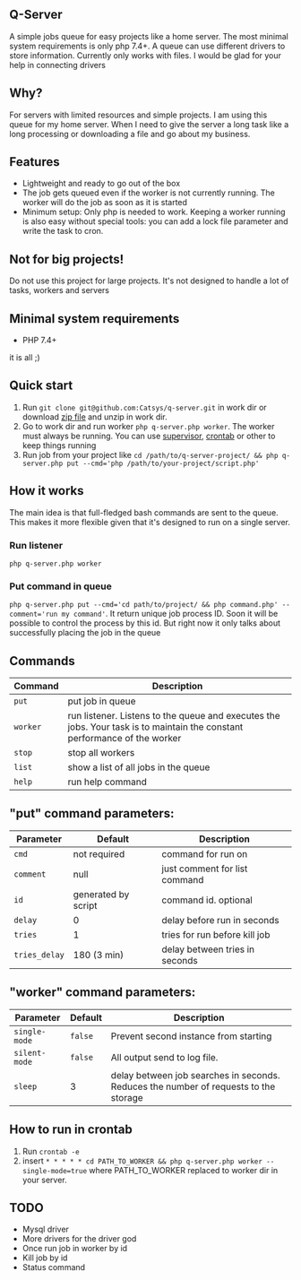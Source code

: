 ## Q-Server  
A simple jobs queue for easy projects like a home server. The most minimal system requirements is only php 7.4+. A queue can use different drivers to store information. Currently only works with files. I would be glad for your help in connecting drivers

## Why?
For servers with limited resources and simple projects. I am using this queue for my home server. When I need to give the server a long task like a long processing or downloading a file and go about my business.

## Features
* Lightweight and ready to go out of the box
* The job gets queued even if the worker is not currently running. The worker will do the job as soon as it is started
* Minimum setup: Only php is needed to work. Keeping a worker running is also easy without special tools: you can add a lock file parameter and write the task to cron.

## Not for big projects!
Do not use this project for large projects. It's not designed to handle a lot of tasks, workers and servers

## Minimal system requirements  
* PHP 7.4+  

it is all ;)

## Quick start
1. Run `git clone git@github.com:Catsys/q-server.git` in work dir or download [zip file](https://github.com/Catsys/q-server/archive/refs/heads/master.zip) and unzip in work dir.
2. Go to work dir and run worker `php q-server.php worker`. The worker must always be running. You can use [supervisor](http://supervisord.org/), [crontab](https://en.wikipedia.org/wiki/Cron) or other to keep things running
3. Run job from your project like `cd /path/to/q-server-project/ && php q-server.php put --cmd='php /path/to/your-project/script.php'`

## How it works
The main idea is that full-fledged bash commands are sent to the queue. This makes it more flexible given that it's designed to run on a single server.

### Run listener
`php q-server.php worker`

### Put command in queue
`php q-server.php put --cmd='cd path/to/project/ && php command.php' --comment='run my command'`. It return unique job process ID. Soon it will be possible to control the process by this id. But right now it only talks about successfully placing the job in the queue


## Commands
| Command  | Description                                                                                                               |
|----------|---------------------------------------------------------------------------------------------------------------------------|
| `put`    | put job in queue                                                                                                          |  
| `worker` | run listener. Listens to the queue and executes the jobs. Your task is to maintain the constant performance of the worker |  
| `stop`   | stop all workers                                                                                                          |  
| `list`   | show a list of all jobs in the queue                                                                                      |  
| `help`   | run help command                                                                                                          |  

## "put" command parameters:
| Parameter     | Default             | Description                    |
|---------------|---------------------|--------------------------------|
| `cmd`         | not required        | command for run on             |
| `comment`     | null                | just comment for list command  |
| `id`          | generated by script | command id. optional           |
| `delay`       | 0                   | delay before run in seconds    |
| `tries`       | 1                   | tries for run before kill job  |
| `tries_delay` | 180 (3 min)         | delay between tries in seconds |
 
## "worker" command parameters:
| Parameter     | Default | Description                                                                          |
|---------------|---------|--------------------------------------------------------------------------------------|
| `single-mode` | `false` | Prevent second instance from starting                                                |
| `silent-mode` | `false` | All output send to log file.                                                         |
| `sleep`       | 3       | delay between job searches in seconds. Reduces the number of requests to the storage |

    
## How to run in crontab
1. Run `crontab -e`
2. insert `* * * * * cd PATH_TO_WORKER && php q-server.php worker --single-mode=true` where PATH_TO_WORKER replaced to worker dir in your server.

## TODO
* Mysql driver
* More drivers for the driver god
* Once run job in worker by id
* Kill job by id
* Status command
